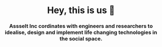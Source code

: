 
<h1 align="center">Hey, this is us 👋</h1>

<h3 align="center">Assselt Inc cordinates with engineers and researchers to idealise, design and implement life changing technologies in the social space.</h3>

